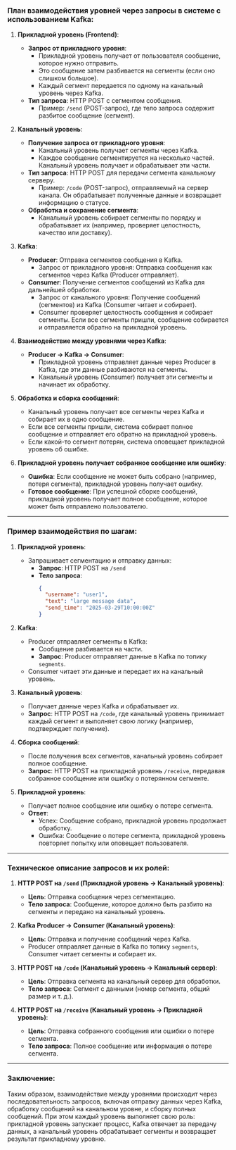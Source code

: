 ### План взаимодействия уровней через запросы в системе с использованием Kafka:

1. **Прикладной уровень (Frontend)**:
   - **Запрос от прикладного уровня**: 
     - Прикладной уровень получает от пользователя сообщение, которое нужно отправить.
     - Это сообщение затем разбивается на сегменты (если оно слишком большое).
     - Каждый сегмент передается по одному на канальный уровень через Kafka.
   - **Тип запроса**: HTTP POST с сегментом сообщения.
     - Пример: `/send` (POST-запрос), где тело запроса содержит разбитое сообщение (сегмент).

2. **Канальный уровень**:
   - **Получение запроса от прикладного уровня**:
     - Канальный уровень получает сегменты через Kafka.
     - Каждое сообщение сегментируется на несколько частей. Канальный уровень получает и обрабатывает эти части.
   - **Тип запроса**: HTTP POST для передачи сегмента канальному серверу.
     - Пример: `/code` (POST-запрос), отправляемый на сервер канала. Он обрабатывает полученные данные и возвращает информацию о статусе.
   - **Обработка и сохранение сегмента**:
     - Канальный уровень собирает сегменты по порядку и обрабатывает их (например, проверяет целостность, качество или доставку).

3. **Kafka**:
   - **Producer**: Отправка сегментов сообщения в Kafka.
     - Запрос от прикладного уровня: Отправка сообщения как сегментов через Kafka (Producer отправляет).
   - **Consumer**: Получение сегментов сообщений из Kafka для дальнейшей обработки.
     - Запрос от канального уровня: Получение сообщений (сегментов) из Kafka (Consumer читает и собирает).
     - Consumer проверяет целостность сообщения и собирает сегменты. Если все сегменты пришли, сообщение собирается и отправляется обратно на прикладной уровень.

4. **Взаимодействие между уровнями через Kafka**:
   - **Producer → Kafka → Consumer**:
     - Прикладной уровень отправляет данные через Producer в Kafka, где эти данные разбиваются на сегменты.
     - Канальный уровень (Consumer) получает эти сегменты и начинает их обработку.

5. **Обработка и сборка сообщений**:
   - Канальный уровень получает все сегменты через Kafka и собирает их в одно сообщение.
   - Если все сегменты пришли, система собирает полное сообщение и отправляет его обратно на прикладной уровень.
   - Если какой-то сегмент потерян, система оповещает прикладной уровень об ошибке.

6. **Прикладной уровень получает собранное сообщение или ошибку**:
   - **Ошибка**: Если сообщение не может быть собрано (например, потеря сегмента), прикладной уровень получает ошибку.
   - **Готовое сообщение**: При успешной сборке сообщений, прикладной уровень получает полное сообщение, которое может быть отправлено пользователю.

---

### Пример взаимодействия по шагам:

1. **Прикладной уровень**:
   - Запрашивает сегментацию и отправку данных:
     - **Запрос**: HTTP POST на `/send`
     - **Тело запроса**: 
       ```json
       {
         "username": "user1",
         "text": "large message data",
         "send_time": "2025-03-29T10:00:00Z"
       }
       ```

2. **Kafka**:
   - Producer отправляет сегменты в Kafka:
     - Сообщение разбивается на части.
     - **Запрос**: Producer отправляет данные в Kafka по топику `segments`.
   - Consumer читает эти данные и передает их на канальный уровень.

3. **Канальный уровень**:
   - Получает данные через Kafka и обрабатывает их.
   - **Запрос**: HTTP POST на `/code`, где канальный уровень принимает каждый сегмент и выполняет свою логику (например, подтверждает получение).

4. **Сборка сообщений**:
   - После получения всех сегментов, канальный уровень собирает полное сообщение.
   - **Запрос**: HTTP POST на прикладной уровень `/receive`, передавая собранное сообщение или ошибку о потерянном сегменте.

5. **Прикладной уровень**:
   - Получает полное сообщение или ошибку о потере сегмента.
   - **Ответ**:
     - Успех: Сообщение собрано, прикладной уровень продолжает обработку.
     - Ошибка: Сообщение о потере сегмента, прикладной уровень повторяет попытку или оповещает пользователя.

---

### Техническое описание запросов и их ролей:

1. **HTTP POST на `/send` (Прикладной уровень → Канальный уровень)**:
   - **Цель**: Отправка сообщения через сегментацию.
   - **Тело запроса**: Сообщение, которое должно быть разбито на сегменты и передано на канальный уровень.

2. **Kafka Producer → Consumer (Канальный уровень)**:
   - **Цель**: Отправка и получение сообщений через Kafka.
   - Producer отправляет данные в Kafka по топику `segments`, Consumer читает сегменты и собирает их.

3. **HTTP POST на `/code` (Канальный уровень → Канальный сервер)**:
   - **Цель**: Отправка сегмента на канальный сервер для обработки.
   - **Тело запроса**: Сегмент с данными (номер сегмента, общий размер и т. д.).

4. **HTTP POST на `/receive` (Канальный уровень → Прикладной уровень)**:
   - **Цель**: Отправка собранного сообщения или ошибки о потере сегмента.
   - **Тело запроса**: Полное сообщение или информация о потере сегмента.

---

### Заключение:

Таким образом, взаимодействие между уровнями происходит через последовательность запросов, включая отправку данных через Kafka, обработку сообщений на канальном уровне, и сборку полных сообщений. При этом каждый уровень выполняет свою роль: прикладной уровень запускает процесс, Kafka отвечает за передачу данных, а канальный уровень обрабатывает сегменты и возвращает результат прикладному уровню.